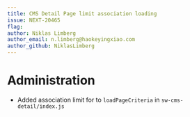 ```yaml
---
title: CMS Detail Page limit association loading
issue: NEXT-20465
flag:
author: Niklas Limberg
author_email: n.limberg@haokeyingxiao.com
author_github: NiklasLimberg
---
```

# Administration
* Added association limit for to `loadPageCriteria` in `sw-cms-detail/index.js`
